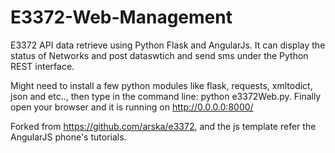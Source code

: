 # E3372-Web-Management
E3372 API data retrieve using Python Flask and AngularJs. It can display the status of Networks and post dataswtich and send sms under the Python REST interface.

Might need to install a few python modules like flask, requests, xmltodict, json and etc.., then type in the command line: python e3372Web.py. Finally open your browser and it is running on http://0.0.0.0:8000/ 

Forked from https://github.com/arska/e3372, and the js template refer the AngularJS phone's tutorials. 

